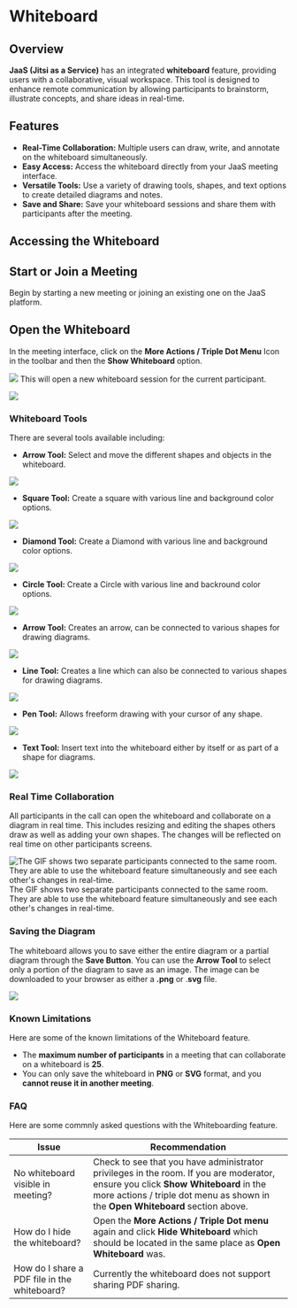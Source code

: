 # Whiteboard

## Overview

**JaaS (Jitsi as a Service)** has an integrated **whiteboard** feature, providing users with a collaborative, visual workspace. This tool is designed to enhance remote communication by allowing participants to brainstorm, illustrate concepts, and share ideas in real-time.

## Features

* **Real-Time Collaboration:** Multiple users can draw, write, and annotate on the whiteboard simultaneously.
* **Easy Access:** Access the whiteboard directly from your JaaS meeting interface.
* **Versatile Tools:** Use a variety of drawing tools, shapes, and text options to create detailed diagrams and notes.
* **Save and Share:** Save your whiteboard sessions and share them with participants after the meeting.

## Accessing the Whiteboard

## Start or Join a Meeting

Begin by starting a new meeting or joining an existing one on the JaaS platform.

## Open the Whiteboard

In the meeting interface, click on the **More Actions / Triple Dot Menu** Icon in the toolbar and then the **Show Whiteboard** option. 

![](../images/a505886-image.png)
This will open a new whiteboard session for the current participant.

![](../images/15345a2-Open_Whiteboard_2.gif)

### Whiteboard Tools

There are several tools available including:

* **Arrow Tool:**  Select and move the different shapes and objects in the whiteboard. 

![](../images/0b9b43d-JaaS_Whiteboard_Arrow_Tool.gif)
* **Square Tool:** Create a square with various line and background color options. 

![](../images/f0ee68b-Square_Tool.gif)
* **Diamond Tool:** Create a Diamond with various line and background color options. 

![](../images/ae4fbff-Diamond_Tool.gif)
* **Circle Tool:** Create a Circle with various line and backround color options. 

![](../images/c0619f7-Circle_Shape.gif)
* **Arrow Tool:** Creates an arrow, can be connected to various shapes for drawing diagrams. 

![](../images/df4fa2e-Arrow_Shape.gif)
* **Line Tool:** Creates a line which can also be connected to various shapes for drawing diagrams. 

![](../images/b3c9c55-Line_Tool.gif)
* **Pen Tool:** Allows freeform drawing with your cursor of any shape. 

![](../images/a92510f-Pen_Tool.gif)
* **Text Tool:** Insert text into the whiteboard either by itself or as part of a shape for diagrams. 

![](../images/1538fd0-Text_Tool.gif)

### Real Time Collaboration

All participants in the call can open the whiteboard and collaborate on a diagram in real time. This includes resizing and editing the shapes others draw as well as adding your own shapes. The changes will be reflected on real time on other participants screens.

  

![The GIF shows two separate participants connected to the same room. They are able to use the whiteboard feature simultaneously and see each other's changes in real-time.](../images/9481db9-Real_Time_Collaboration.gif)The GIF shows two separate participants connected to the same room. They are able to use the whiteboard feature simultaneously and see each other's changes in real-time.

### Saving the Diagram

The whiteboard allows you to save either the entire diagram or a partial diagram through the **Save Button**. You can use the **Arrow Tool** to select only a portion of the diagram to save as an image. The image can be downloaded to your browser as either a **.png** or .**svg** file.

  

![](../images/6e1cce1-Save_Tool.gif)

### Known Limitations

Here are some of the known limitations of the Whiteboard feature.

* The **maximum number of participants** in a meeting that can collaborate on a whiteboard is **25**.
* You can only save the whiteboard in **PNG** or **SVG** format, and you **cannot reuse it in another meeting**.

### FAQ

Here are some commnly asked questions with the Whiteboarding feature.

| Issue | Recommendation |
| --- | --- |
| No whiteboard visible in meeting? | Check to see that you have administrator privileges in the room. If you are moderator, ensure you click **Show Whiteboard** in the more actions / triple dot menu as shown in the **Open Whiteboard** section above. |
| How do I hide the whiteboard? | Open the **More Actions / Triple Dot menu** again and click **Hide Whiteboard** which should be located in the same place as **Open Whiteboard** was. |
| How do I share a PDF file in the whiteboard? | Currently the whiteboard does not support sharing PDF sharing. |
